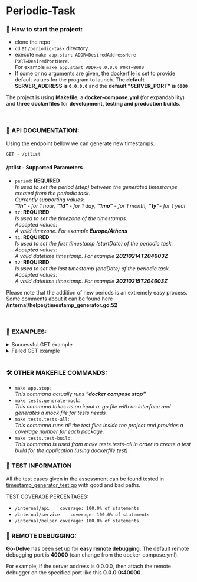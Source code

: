 # Periodic-Task

### 🛫 How to start the project: 

* clone the repo
* `cd` at `/periodic-task` directory
* execute `make app.start ADDR=DesiredAddressHere PORT=DesiredPortHere`. <br/> For example `make app.start ADDR=0.0.0.0 PORT=8080`
* If some or no arguments are given, the dockerfile is set to provide default values for the program to launch. The **default SERVER_ADDRESS is `0.0.0.0`** and the **default "SERVER_PORT" is `8000`**

The project is using **Makefile**, a **docker-compose.yml** (for expandability) and **three dockerfiles** for **development, testing and production builds**. 

 <br/> 

### 💼 API DOCUMENTATION: 
Using the endpoint bellow we can generate new timestamps. <br/>

```sh
GET - /ptlist 
```

#### **/ptlist - Supported Parameters**

* `period`:  **REQUIRED** <br/> _Is used to set the period (step) between the generated timestamps created from the periodic task. <br/> Currently supporting values: <br/> **"1h"** - for 1 hour, **"1d"** - for 1 day, **"1mo"** - for 1 month, **"1y"**- for 1 year_
* `tz`: **REQUIRED** <br/> _Is used to set the timezone of the timestamps.  <br/> Accepted values: <br/> A valid timezone. For example **Europe/Athens**_
* `t1`:  **REQUIRED**  <br/> _Is used to set the first timestamp (startDate) of the periodic task. <br/> Accepted values: <br/> A valid datetime timestamp. For example **20210214T204603Z**_
* `t2`:  **REQUIRED**  <br/> _Is used to set the last timestamp (endDate) of the periodic task. <br/> Accepted values: <br/> A valid datetime timestamp. For example **20210215T204603Z**_

Please note that the addition of new periods is an extremely easy process. Some comments about it can be found here **/internal/helper/timestamp_generator.go:52**

 <br/> 

### 🔦 EXAMPLES: 



<details>
<summary>Successful GET example </summary>
<br>

 Request:
 
```sh
0.0.0.0:8080/ptlist?period=1mo&tz=Europe/Athens&t1=20210214T204603Z&t2=20211115T123456Z
```

<br>

 Response:
 
`[
"20210228T220000Z",
"20210331T210000Z",
"20210430T210000Z",
"20210531T210000Z",
"20210630T210000Z",
"20210731T210000Z",
"20210831T210000Z",
"20210930T210000Z",
"20211031T220000Z"
]`
</details>


<details>
<summary> Failed GET example </summary>

<br>
 
 Request:

```sh
0.0.0.0:8080/ptlist?tz=Europe/Athens&t1=20210214T200000Z&t2=20210219T200000Z
```

<br>
 
Response:

`{
"status": "error",
"desc": "invalid period parameter"
}`
</details>




 <br/> 

### 🛠 OTHER MAKEFILE COMMANDS: 

* `make app.stop`: <br/> _This command actually runs **"docker compose stop"**_
* `make tests.generate-mock`: <br/> _This command takes as an input a .go file with an interface and generates a mock file for tests needs._ 
* `make tests.tests-all`: <br/> _This command runs all the test files inside the project and provides a coverage number for each package._  
* `make tests.test-build`: <br/> _This command is used from make tests.tests-all in order to create a test build for the application (using dockerfile.test)_ 

### 📳 TEST INFORMATION

All the test cases given in the assessment can be found tested in [timestamp_generator_test.go](powerfactors-assignment%2Finternal%2Fhelper%2Ftimestamp_generator_test.go) with good and bad paths.

TEST COVERAGE PERCENTAGES:

* `/internal/api	coverage: 100.0% of statements`
* `/internal/service	coverage: 100.0% of statements`
* `/internal/helper	coverage: 100.0% of statements`

### 🐛 REMOTE DEBUGGING:

**Go-Delve** has been set up for **easy remote debugging**. The default remote debugging port is **40000** (can change from the docker-compose.yml). 

For example, if the server address is 0.0.0.0, then attach the remote debugger on the specified port like this **0.0.0.0:40000**.



